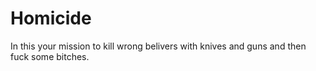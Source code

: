 # Homicide

In this your mission to kill wrong belivers with knives and guns and then fuck some bitches.
